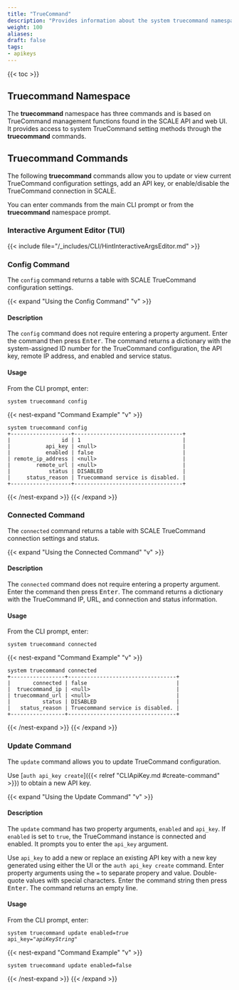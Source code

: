 ```yaml
---
title: "TrueCommand"
description: "Provides information about the system truecommand namespace in the TrueNAS CLI. Includes command syntax and common commands."
weight: 100
aliases:
draft: false
tags:
- apikeys
---
```


{{< toc >}}

## Truecommand Namespace
The **truecommand** namespace has three commands and is based on TrueCommand management functions found in the SCALE API and web UI.
It provides access to system TrueCommand setting methods through the **truecommand** commands.

## Truecommand Commands
The following **truecommand** commands allow you to update or view current TrueCommand configuration settings, add an API key, or enable/disable the TrueCommand connection in SCALE.

You can enter commands from the main CLI prompt or from the **truecommand** namespace prompt.

### Interactive Argument Editor (TUI)

{{< include file="/_includes/CLI/HintInteractiveArgsEditor.md" >}}

### Config Command
The `config` command returns a table with SCALE TrueCommand configuration settings.

{{< expand "Using the Config Command" "v" >}}
#### Description
The `config` command does not require entering a property argument.
Enter the command then press <kbd>Enter</kbd>.
The command returns a dictionary with the system-assigned ID number for the TrueCommand configuration, the API key, remote IP address, and enabled and service status.

#### Usage
From the CLI prompt, enter:

<code>system truecommand config</code>

{{< nest-expand "Command Example" "v" >}}
```
system truecommand config
+-------------------+----------------------------------+
|                id | 1                                |
|           api_key | <null>                           |
|           enabled | false                            |
| remote_ip_address | <null>                           |
|        remote_url | <null>                           |
|            status | DISABLED                         |
|     status_reason | Truecommand service is disabled. |
+-------------------+----------------------------------+
```
{{< /nest-expand >}}
{{< /expand >}}

### Connected Command
The `connected` command returns a table with SCALE TrueCommand connection settings and status.

{{< expand "Using the Connected Command" "v" >}}
#### Description
The `connected` command does not require entering a property argument.
Enter the command then press <kbd>Enter</kbd>.
The command returns a dictionary with the TrueCommand IP, URL, and connection and status information.

#### Usage
From the CLI prompt, enter:

<code>system truecommand connected</code>

{{< nest-expand "Command Example" "v" >}}
```
system truecommand connected
+-----------------+----------------------------------+
|       connected | false                            |
|  truecommand_ip | <null>                           |
| truecommand_url | <null>                           |
|          status | DISABLED                         |
|   status_reason | Truecommand service is disabled. |
+-----------------+----------------------------------+
```
{{< /nest-expand >}}
{{< /expand >}}

### Update Command
The `update` command allows you to update TrueCommand configuration.

Use [`auth api_key create`]({{< relref "CLIApiKey.md #create-command" >}}) to obtain a new API key.

{{< expand "Using the Update Command" "v" >}}
#### Description
The `update` command has two property arguments, `enabled` and `api_key`.
If `enabled` is set to `true`, the TrueCommand instance is connected and enabled.
It prompts you to enter the `api_key` argument.

Use `api_key` to add a new or replace an existing API key with a new key generated using either the UI or the `auth api_key create` command.
Enter property arguments using the `=` to separate propery and value. Double-quote values with special characters.
Enter the command string then press <kbd>Enter</kbd>.
The command returns an empty line.

#### Usage
From the CLI prompt, enter:

<code>system truecommand update enabled=<i>true</i> api_key="<i>apiKeyString</i>"</code>

{{< nest-expand "Command Example" "v" >}}
```
system truecommand update enabled=false

```
{{< /nest-expand >}}
{{< /expand >}}
